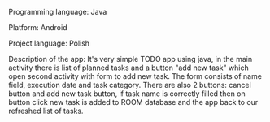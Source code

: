 Programming language: Java

Platform: Android

Project language: Polish

Description of the app: It's very simple TODO app using java, in the main activity there is list of planned tasks and a button "add new task" which open second activity with form to add new task. The form consists of name field, execution date and task category. There are also 2 buttons: cancel button and add new task button, if task name is correctly filled then on button click new task is added to ROOM database and the app back to our refreshed list of tasks.  
